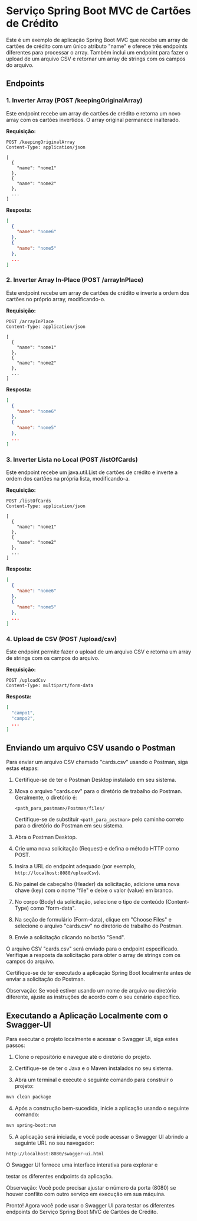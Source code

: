 # Serviço Spring Boot MVC de Cartões de Crédito

Este é um exemplo de aplicação Spring Boot MVC que recebe um array de cartões de crédito com um único atributo "name" e oferece três endpoints diferentes para processar o array. Também inclui um endpoint para fazer o upload de um arquivo CSV e retornar um array de strings com os campos do arquivo.

## Endpoints

### 1. Inverter Array (POST /keepingOriginalArray)

Este endpoint recebe um array de cartões de crédito e retorna um novo array com os cartões invertidos. O array original permanece inalterado.

**Requisição:**

```http
POST /keepingOriginalArray
Content-Type: application/json

[
  {
    "name": "nome1"
  },
  {
    "name": "nome2"
  },
  ...
]
```

**Resposta:**

```json
[
  {
    "name": "nome6"
  },
  {
    "name": "nome5"
  },
  ...
]
```

### 2. Inverter Array In-Place (POST /arrayInPlace)

Este endpoint recebe um array de cartões de crédito e inverte a ordem dos cartões no próprio array, modificando-o.

**Requisição:**

```http
POST /arrayInPlace
Content-Type: application/json

[
  {
    "name": "nome1"
  },
  {
    "name": "nome2"
  },
  ...
]
```

**Resposta:**

```json
[
  {
    "name": "nome6"
  },
  {
    "name": "nome5"
  },
  ...
]
```

### 3. Inverter Lista no Local (POST /listOfCards)

Este endpoint recebe um java.util.List de cartões de crédito e inverte a ordem dos cartões na própria lista, modificando-a.

**Requisição:**

```http
POST /listOfCards
Content-Type: application/json

[
  {
    "name": "nome1"
  },
  {
    "name": "nome2"
  },
  ...
]
```

**Resposta:**

```json
[
  {
    "name": "nome6"
  },
  {
    "name": "nome5"
  },
  ...
]
```

### 4. Upload de CSV (POST /upload/csv)

Este endpoint permite fazer o upload de um arquivo CSV e retorna um array de strings com os campos do arquivo.

**Requisição:**

```http
POST /uploadCsv
Content-Type: multipart/form-data
```

**Resposta:**

```json
[
  "campo1",
  "campo2",
  ...
]
```
## Enviando um arquivo CSV usando o Postman

Para enviar um arquivo CSV chamado "cards.csv" usando o Postman, siga estas etapas:

1. Certifique-se de ter o Postman Desktop instalado em seu sistema.

2. Mova o arquivo "cards.csv" para o diretório de trabalho do Postman. Geralmente, o diretório é:

   ```
   <path_para_postman>/Postman/files/
   ```

   Certifique-se de substituir `<path_para_postman>` pelo caminho correto para o diretório do Postman em seu sistema.

3. Abra o Postman Desktop.

4. Crie uma nova solicitação (Request) e defina o método HTTP como POST.

5. Insira a URL do endpoint adequado (por exemplo, `http://localhost:8080/uploadCsv`).

6. No painel de cabeçalho (Header) da solicitação, adicione uma nova chave (key) com o nome "file" e deixe o valor (value) em branco.

7. No corpo (Body) da solicitação, selecione o tipo de conteúdo (Content-Type) como "form-data".

8. Na seção de formulário (Form-data), clique em "Choose Files" e selecione o arquivo "cards.csv" no diretório de trabalho do Postman.

9. Envie a solicitação clicando no botão "Send".

O arquivo CSV "cards.csv" será enviado para o endpoint especificado. Verifique a resposta da solicitação para obter o array de strings com os campos do arquivo.

Certifique-se de ter executado a aplicação Spring Boot localmente antes de enviar a solicitação do Postman.

Observação: Se você estiver usando um nome de arquivo ou diretório diferente, ajuste as instruções de acordo com o seu cenário específico.


## Executando a Aplicação Localmente com o Swagger-UI

Para executar o projeto localmente e acessar o Swagger UI, siga estes passos:

1. Clone o repositório e navegue até o diretório do projeto.

2. Certifique-se de ter o Java e o Maven instalados no seu sistema.

3. Abra um terminal e execute o seguinte comando para construir o projeto:

```bash
mvn clean package
```

4. Após a construção bem-sucedida, inicie a aplicação usando o seguinte comando:

```bash
mvn spring-boot:run
```

5. A aplicação será iniciada, e você pode acessar o Swagger UI abrindo a seguinte URL no seu navegador:

```
http://localhost:8080/swagger-ui.html
```

O Swagger UI fornece uma interface interativa para explorar e

 testar os diferentes endpoints da aplicação.

Observação: Você pode precisar ajustar o número da porta (8080) se houver conflito com outro serviço em execução em sua máquina.

Pronto! Agora você pode usar o Swagger UI para testar os diferentes endpoints do Serviço Spring Boot MVC de Cartões de Crédito.
